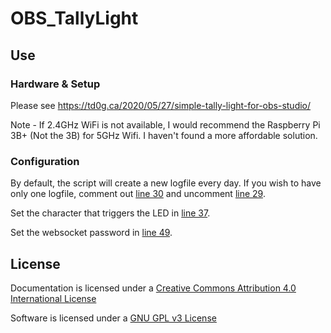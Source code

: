 # OBS_TallyLight

## Use

### Hardware & Setup

Please see https://td0g.ca/2020/05/27/simple-tally-light-for-obs-studio/

Note - If 2.4GHz WiFi is not available, I would recommend the Raspberry Pi 3B+ (Not the 3B) for 5GHz Wifi.  I haven't found a more affordable solution.

### Configuration

By default, the script will create a new logfile every day.  If you wish to have only one logfile, comment out [line 30](https://github.com/td0g/OBS_TallyLight/blob/76f0a91a4130b9426cd6d66720c012547c89aded/tallylight.py#L30) and uncomment [line 29](https://github.com/td0g/OBS_TallyLight/blob/76f0a91a4130b9426cd6d66720c012547c89aded/tallylight.py#L29).

Set the character that triggers the LED in [line 37](https://github.com/td0g/OBS_TallyLight/blob/76f0a91a4130b9426cd6d66720c012547c89aded/tallylight.py#L37).

Set the websocket password in [line 49](https://github.com/td0g/OBS_TallyLight/blob/76f0a91a4130b9426cd6d66720c012547c89aded/tallylight.py#L49).

## License

Documentation is licensed under a [Creative Commons Attribution 4.0 International License](https://creativecommons.org/licenses/by/4.0/)

Software is licensed under a [GNU GPL v3 License](https://www.gnu.org/licenses/gpl-3.0.txt)
